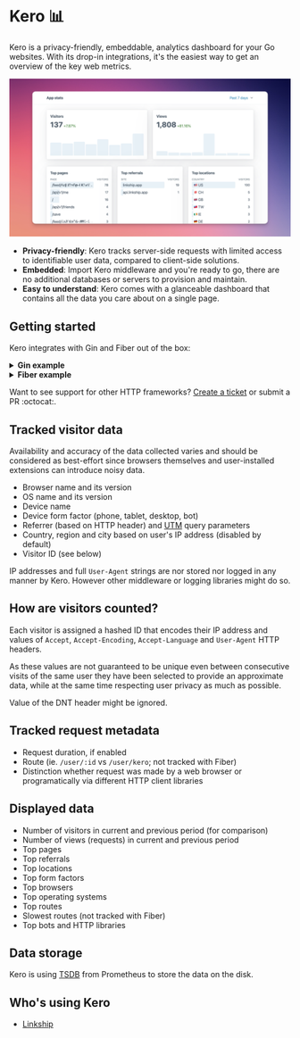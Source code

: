 # Kero 📊

Kero is a privacy-friendly, embeddable, analytics dashboard for your Go websites. With its drop-in integrations, it's the easiest way to get an overview of the key web metrics.

![Screenshot of a Kero dashboard](screenshot.png)

* **Privacy-friendly**: Kero tracks server-side requests with limited access to identifiable user data, compared to client-side solutions.
* **Embedded**: Import Kero middleware and you're ready to go, there are no additional databases or servers to provision and maintain.
* **Easy to understand**: Kero comes with a glanceable dashboard that contains all the data you care about on a single page.

## Getting started

Kero integrates with Gin and Fiber out of the box:

<details>
<summary><b>Gin example</b></summary>

```golang
package mywebsite

import (
    "os"

    "github.com/gin-gonic/gin"

    "github.com/josip/kero"
    keromw "github.com/josip/kero/keroginmw"
)

func Main() {
    r := gin.New()
    // 1) Initialize Kero
    k, _ := kero.New(
        kero.WithDBPath("./kero-stats"),
        kero.WithDashboardPath("/_kero"),
        // measures response time
        kero.WithRequestMeasurements(true),
        // doesn't log requests to .css/.js/.png/etc.
        kero.WithWebAssetsIgnored(true),
        // doesn't log requests from bots and HTTP libraries
        kero.WithBotsIgnored(true),
    )
    defer k.Close()

    // 2) Expose dashboard UI, protected with Basic Auth
    keromw.MountDashboard(r, k, gin.Accounts{
        os.Getenv("KERO_ADMIN_USERNAME"): os.Getenv("KERO_ADMIN_PW"),
    })

    // 3) Track all incoming requests
    r.Use(keromw.RequestTracker(k))

    r.GET("/hello", func(ctx *gin.Context) {
        c.String(200, "Hello")
    })

    r.Run()

    // 4) Open http://localhost:8080/_kero
}
```
</details>

<details>
<summary><b>Fiber example</b></summary>

```golang
package mywebsite

import (
    "os"

    "github.com/gofiber/fiber/v2"
    "github.com/gofiber/fiber/v2/middleware/basicauth"

    "github.com/josip/kero"
    keromw "github.com/josip/kero/kerofibermw"
)

func Main() {
    app := fiber.New()
    // 1) Initialize Kero
    k, _ := kero.New(
        kero.WithDBPath("./kero-stats"),
        kero.WithDashboardPath("/_kero"),
        // measures response time
        kero.WithRequestMeasurements(true),
        // doesn't log requests to .css/.js/.png/etc.
        kero.WithWebAssetsIgnored(true),
        // doesn't log requests from bots and HTTP libraries
        kero.WithBotsIgnored(true),
    )
    defer k.Close()

    // 2) Expose dashboard UI, protected with Basic Auth
    keromw.MountDashboard(app, k, basicauth.Config{
        Users: {
            os.Getenv("KERO_ADMIN_USERNAME"): os.Getenv("KERO_ADMIN_PW"),
        },
    })

    // 3) Track all incoming requests
    app.Use(keromw.RequestTracker(k))

    app.Get("/hello", func(ctx *fiber.Ctx) error {
        return ctx.SendString("Hello")
    })

    app.Listen(":8080")

    // 4) Open http://localhost:8080/_kero
}
```
</details>

Want to see support for other HTTP frameworks? [Create a ticket](https://github.com/josip/kero/issues/new) or submit a PR :octocat:.

## Tracked visitor data

Availability and accuracy of the data collected varies and should be considered as best-effort since browsers themselves and user-installed extensions can introduce noisy data.

* Browser name and its version
* OS name and its version
* Device name
* Device form factor (phone, tablet, desktop, bot)
* Referrer (based on HTTP header) and [UTM](https://en.wikipedia.org/wiki/UTM_parameters) query parameters
* Country, region and city based on user's IP address (disabled by default)
* Visitor ID (see below)

IP addresses and full `User-Agent` strings are nor stored nor logged in any manner by Kero. However other middleware or logging libraries might do so.

## How are visitors counted?

Each visitor is assigned a hashed ID that encodes their IP address and values of `Accept`, `Accept-Encoding`, `Accept-Language` and `User-Agent` HTTP headers.

As these values are not guaranteed to be unique even between consecutive visits of the same user they have been selected to provide an approximate data, while at the same time respecting user privacy as much as possible.

Value of the DNT header might be ignored.

## Tracked request metadata

* Request duration, if enabled
* Route (ie. `/user/:id` vs `/user/kero`; not tracked with Fiber)
* Distinction whether request was made by a web browser or programatically via different HTTP client libraries

## Displayed data

* Number of visitors in current and previous period (for comparison)
* Number of views (requests) in current and previous period
* Top pages
* Top referrals
* Top locations
* Top form factors
* Top browsers
* Top operating systems
* Top routes
* Slowest routes (not tracked with Fiber)
* Top bots and HTTP libraries

## Data storage

Kero is using [TSDB](https://pkg.go.dev/github.com/prometheus/tsdb) from Prometheus to store the data on the disk.

## Who's using Kero

* [Linkship](https://linkship.app)
